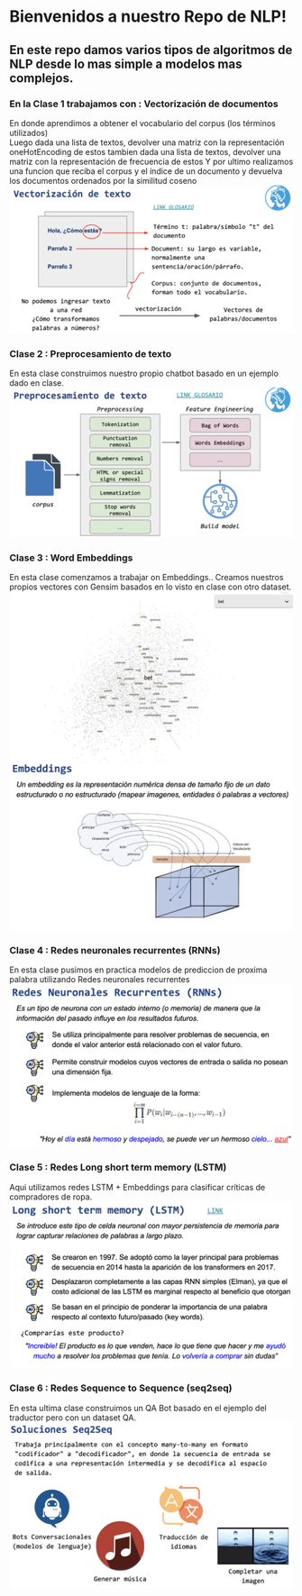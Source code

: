 # Bienvenidos a nuestro Repo de NLP!

## En este repo damos varios tipos de algoritmos de NLP desde lo mas simple a modelos mas complejos.

### En la Clase 1 trabajamos con : Vectorización de documentos
En donde aprendimos a obtener el vocabulario del corpus (los términos utilizados)\
Luego dada una lista de textos, devolver una matriz con la representación oneHotEncoding de estos
tambien dada una lista de textos, devolver una matriz con la representación de frecuencia de estos
Y por ultimo realizamos una funcion que reciba el corpus y el índice de un documento y devuelva los documentos ordenados por la similitud coseno
![Alt text](image.png)

### Clase 2 : Preprocesamiento de texto
En esta clase construimos nuestro propio chatbot basado en un ejemplo dado en clase.
![Alt text](image-1.png)

### Clase 3 : Word Embeddings
En esta clase comenzamos a trabajar on Embeddings..
Creamos nuestros propios vectores con Gensim basados en lo visto en clase con otro dataset.
![Alt text](image-2.png)
![Alt text](image-3.png)


### Clase 4 : Redes neuronales recurrentes (RNNs)
En esta clase pusimos en practica modelos de prediccion de proxima palabra utilizando
Redes neuronales recurrentes
![Alt text](image-4.png)


### Clase 5 : Redes Long short term memory (LSTM)
Aqui utilizamos redes LSTM + Embeddings para clasificar críticas de compradores de ropa.
![Alt text](image-5.png)


### Clase 6 : Redes Sequence to Sequence (seq2seq)
En esta ultima clase construimos un QA Bot basado en el ejemplo del traductor pero con un dataset QA.
![Alt text](image-6.png)